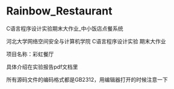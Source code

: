 # Rainbow_Restaurant
 C语言程序设计实验期末大作业_中小饭店点餐系统

河北大学网络空间安全与计算机学院 C语言程序设计实验 期末大作业

项目名称：彩虹餐厅

具体介绍在实验报告pdf文档里

所有源码文件的编码格式都是GB2312，用编辑器打开的时候注意一下
